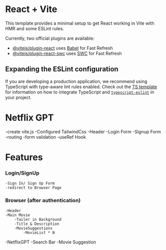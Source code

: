 # React + Vite

This template provides a minimal setup to get React working in Vite with HMR and some ESLint rules.

Currently, two official plugins are available:

- [@vitejs/plugin-react](https://github.com/vitejs/vite-plugin-react/blob/main/packages/plugin-react) uses [Babel](https://babeljs.io/) for Fast Refresh
- [@vitejs/plugin-react-swc](https://github.com/vitejs/vite-plugin-react/blob/main/packages/plugin-react-swc) uses [SWC](https://swc.rs/) for Fast Refresh

## Expanding the ESLint configuration

If you are developing a production application, we recommend using TypeScript with type-aware lint rules enabled. Check out the [TS template](https://github.com/vitejs/vite/tree/main/packages/create-vite/template-react-ts) for information on how to integrate TypeScript and [`typescript-eslint`](https://typescript-eslint.io) in your project.

# Netflix GPT
-create vite.js
-Configured TailwindCss
-Header
-Login Form
-Signup Form
-routing
-form validation
-useRef Hook



# Features
### Login/SignUp
    -Sign In/ Sign Up Form
    -redirect to Browser Page

### Browser (after authentication)
    -Header
    -Main Movie
        -Tailer in Background
        -Title & Description
        -MovieSuggestions
            -MovieList * N
-NetflixGPT
    -Search Bar
    -Movie Suggestion